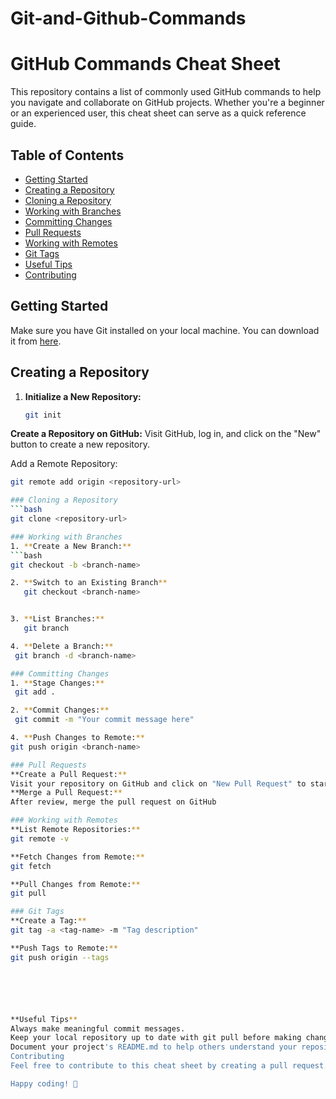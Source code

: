 # Git-and-Github-Commands
# GitHub Commands Cheat Sheet

This repository contains a list of commonly used GitHub commands to help you navigate and collaborate on GitHub projects. Whether you're a beginner or an experienced user, this cheat sheet can serve as a quick reference guide.

## Table of Contents

- [Getting Started](#getting-started)
- [Creating a Repository](#creating-a-repository)
- [Cloning a Repository](#cloning-a-repository)
- [Working with Branches](#working-with-branches)
- [Committing Changes](#committing-changes)
- [Pull Requests](#pull-requests)
- [Working with Remotes](#working-with-remotes)
- [Git Tags](#git-tags)
- [Useful Tips](#useful-tips)
- [Contributing](#contributing)

## Getting Started

Make sure you have Git installed on your local machine. You can download it from [here](https://git-scm.com/).

## Creating a Repository

1. **Initialize a New Repository:**
   ```bash
   git init

   
  **Create a Repository on GitHub:**
Visit GitHub, log in, and click on the "New" button to create a new repository.

Add a Remote Repository:
```bash
git remote add origin <repository-url>

### Cloning a Repository
```bash
git clone <repository-url>

### Working with Branches
1. **Create a New Branch:**
```bash
git checkout -b <branch-name>

2. **Switch to an Existing Branch**
   git checkout <branch-name>


3. **List Branches:**
   git branch

4. **Delete a Branch:**
 git branch -d <branch-name>

### Committing Changes
1. **Stage Changes:**
 git add .

2. **Commit Changes:**
 git commit -m "Your commit message here"

4. **Push Changes to Remote:**
git push origin <branch-name>

### Pull Requests
**Create a Pull Request:**
Visit your repository on GitHub and click on "New Pull Request" to start a pull request.
**Merge a Pull Request:**
After review, merge the pull request on GitHub

### Working with Remotes
**List Remote Repositories:**
git remote -v

**Fetch Changes from Remote:**
git fetch

**Pull Changes from Remote:**
git pull

### Git Tags
**Create a Tag:**
git tag -a <tag-name> -m "Tag description"

**Push Tags to Remote:**
git push origin --tags






**Useful Tips**
Always make meaningful commit messages.
Keep your local repository up to date with git pull before making changes.
Document your project's README.md to help others understand your repository.
Contributing
Feel free to contribute to this cheat sheet by creating a pull request. Add more GitHub commands or improve existing ones to make it even more helpful.

Happy coding! 🚀
